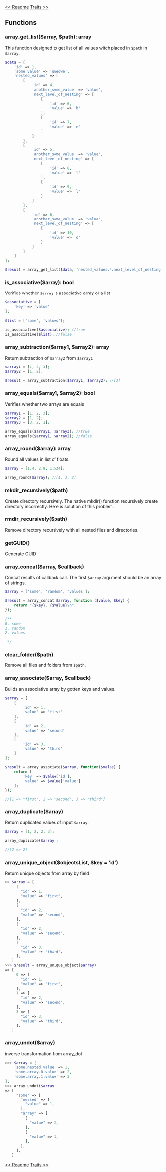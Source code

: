 [<< Readme][1]
[Traits >>][2]

## Functions

### array_get_list($array, $path): array

This function designed to get list of all values witch placed in `$path` in `$array`.

```php
$data = [
    'id' => 1,
    'some_value' => 'qweqwe',
    'nested_values' => [
        [
            'id' => 4,
            'another_some_value' => 'value',
            'next_level_of_nesting' => [
                [
                    'id' => 6,
                    'value' => 'h'
                ],
                [
                    'id' => 7,
                    'value' => 'e'
                ]
            ]
        ],
        [
            'id' => 5,
            'another_some_value' => 'value',
            'next_level_of_nesting' => [
                [
                    'id' => 8,
                    'value' => 'l'
                ],
                [
                    'id' => 9,
                    'value' => 'l'
                ]
            ]
        ],
        [
            'id' => 6,
            'another_some_value' => 'value',
            'next_level_of_nesting' => [
                [
                    'id' => 10,
                    'value' => 'o'
                ]
            ]
        ]
    ]
];

$result = array_get_list($data, 'nested_values.*.next_level_of_nesting.*.value'); //['h', 'e', 'l', 'l', 'o'];
````

### is_associative($array): bool

Verifies whether `$array` is associative array or a list

```php
$associative = [
    'key' => 'value'
];
 
$list = ['some', 'values'];

is_associative($associative); //true
is_associative($list); //false
````

### array_subtraction($array1, $array2): array

Return subtraction of `$array2` from `$array1`

```php
$array1 = [1, 2, 3];
$array2 = [1, 2];

$result = array_subtraction($array1, $array2); //[3]
````

### array_equals($array1, $array2): bool

Verifies whether two arrays are equals

```php
$array1 = [1, 2, 3];
$array2 = [1, 2];
$array3 = [3, 2, 1];

array_equals($array1, $array3); //true
array_equals($array1, $array2); //false
````

### array_round($array): array

Round all values in list of floats.

```php
$array = [1.4, 2.9, 1.534];

array_round($array); //[1, 3, 2]
````

### mkdir_recursively($path)

Create directory recursively. The native mkdir() function recursively create directory incorrectly.
Here is solution of this problem.

### rmdir_recursively($path)

Remove directory recursively with all nested files and directories.

### getGUID()

Generate GUID

### array_concat($array, $callback)

Concat results of callback call. The first `$array` argument should be an array of strings.

```php
$array = ['some', 'random', 'values'];

$result = array_concat($array, function ($value, $key) {
    return "{$key}. {$value}\n";
});

/**
0. some
1. random
2. values

 */ 
````

### clear_folder($path)

Remove all files and folders from `$path`.

### array_associate($array, $callback)

Builds an associative array by gotten keys and values.

```php
$array = [
    [
        'id' => 1,
        'value' => 'first'
    ],
    [
        'id' => 2,
        'value' => 'second'
    ],
    [
        'id' => 3,
        'value' => 'third'
    ]
];

$result = array_associate($array, function($value) {
    return [
        'key' => $value['id'],
        'value' => $value['value']
    ];
});

//[1 => "first", 2 => "second", 3 => "third"]
````

### array_duplicate($array)

Return duplicated values of input `$array`.

```php
$array = [1, 2, 2, 3];

array_duplicate($array);

//[2 => 2]
````

### array_unique_object($objectsList, $key = 'id')

Return unique objects from array by field

```php
>> $array = [
     [
       "id" => 1,
       "value" => "first",
     ],
     [
       "id" => 2,
       "value" => "second",
     ],
     [
       "id" => 2,
       "value" => "second",
     ],
     [
       "id" => 3,
       "value" => "third",
     ],
   ]
>>> $result = array_unique_object($array)
=> [
     0 => [
       "id" => 1,
       "value" => "first",
     ],
     1 => [
       "id" => 2,
       "value" => "second",
     ],
     3 => [
       "id" => 3,
       "value" => "third",
     ],
   ]
````

### array_undot($array)

inverse transformation from array_dot

```php
>>> $array = [
    'some.nested.value' => 1,
    'some.array.0.value' => 2,
    'some.array.1.value' => 3
];
>>> array_undot($array)
=> [
     "some" => [
       "nested" => [
         "value" => 1,
       ],
       "array" => [
         [
           "value" => 2,
         ],
         [
           "value" => 3,
         ],
       ],
     ],
   ]
````

[<< Readme][1]
[Traits >>][2]

[1]:../readme.md
[2]:traits.md
